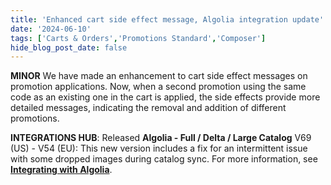 ```yaml
---
title: 'Enhanced cart side effect message, Algolia integration update'
date: '2024-06-10'
tags: ['Carts & Orders','Promotions Standard','Composer']
hide_blog_post_date: false
---
```

**MINOR** We have made an enhancement to cart side effect messages on promotion applications. Now, when a second promotion using the same code as an existing one in the cart is applied, the side effects provide more detailed messages, indicating the removal and addition of different promotions.

**INTEGRATIONS HUB**: Released **Algolia - Full / Delta / Large Catalog** V69 (US) - V54 (EU): This new version includes a fix for an intermittent issue with some dropped images during catalog sync. For more information, see **[Integrating with Algolia](/docs/composer/integration-hub/site-search/algolia)**.
